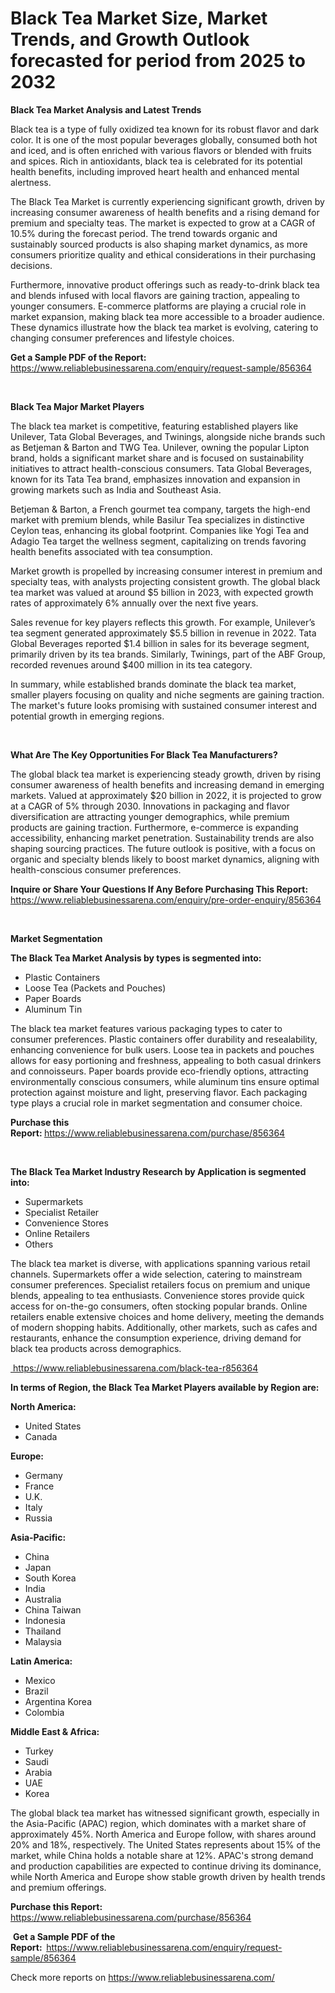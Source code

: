 <p><h1>Black Tea Market Size, Market Trends, and Growth Outlook forecasted for period from 2025 to 2032</h1></p><p><strong>Black Tea Market Analysis and Latest Trends</strong></p>
<p><p>Black tea is a type of fully oxidized tea known for its robust flavor and dark color. It is one of the most popular beverages globally, consumed both hot and iced, and is often enriched with various flavors or blended with fruits and spices. Rich in antioxidants, black tea is celebrated for its potential health benefits, including improved heart health and enhanced mental alertness.</p><p>The Black Tea Market is currently experiencing significant growth, driven by increasing consumer awareness of health benefits and a rising demand for premium and specialty teas. The market is expected to grow at a CAGR of 10.5% during the forecast period. The trend towards organic and sustainably sourced products is also shaping market dynamics, as more consumers prioritize quality and ethical considerations in their purchasing decisions.</p><p>Furthermore, innovative product offerings such as ready-to-drink black tea and blends infused with local flavors are gaining traction, appealing to younger consumers. E-commerce platforms are playing a crucial role in market expansion, making black tea more accessible to a broader audience. These dynamics illustrate how the black tea market is evolving, catering to changing consumer preferences and lifestyle choices.</p></p>
<p><strong>Get a Sample PDF of the Report:&nbsp;</strong> <a href="https://www.reliablebusinessarena.com/enquiry/request-sample/856364?utm_campaign=3010&utm_medium=2&utm_source=Github&utm_content=ia&utm_term=07042025&utm_id=black-tea">https://www.reliablebusinessarena.com/enquiry/request-sample/856364</a></p>
<p>&nbsp;</p>
<p><strong>Black Tea Major Market Players</strong></p>
<p><p>The black tea market is competitive, featuring established players like Unilever, Tata Global Beverages, and Twinings, alongside niche brands such as Betjeman & Barton and TWG Tea. Unilever, owning the popular Lipton brand, holds a significant market share and is focused on sustainability initiatives to attract health-conscious consumers. Tata Global Beverages, known for its Tata Tea brand, emphasizes innovation and expansion in growing markets such as India and Southeast Asia.</p><p>Betjeman & Barton, a French gourmet tea company, targets the high-end market with premium blends, while Basilur Tea specializes in distinctive Ceylon teas, enhancing its global footprint. Companies like Yogi Tea and Adagio Tea target the wellness segment, capitalizing on trends favoring health benefits associated with tea consumption.</p><p>Market growth is propelled by increasing consumer interest in premium and specialty teas, with analysts projecting consistent growth. The global black tea market was valued at around $5 billion in 2023, with expected growth rates of approximately 6% annually over the next five years.</p><p>Sales revenue for key players reflects this growth. For example, Unilever’s tea segment generated approximately $5.5 billion in revenue in 2022. Tata Global Beverages reported $1.4 billion in sales for its beverage segment, primarily driven by its tea brands. Similarly, Twinings, part of the ABF Group, recorded revenues around $400 million in its tea category.</p><p>In summary, while established brands dominate the black tea market, smaller players focusing on quality and niche segments are gaining traction. The market's future looks promising with sustained consumer interest and potential growth in emerging regions.</p></p>
<p>&nbsp;</p>
<p><strong>What Are The Key Opportunities For Black Tea Manufacturers?</strong></p>
<p><p>The global black tea market is experiencing steady growth, driven by rising consumer awareness of health benefits and increasing demand in emerging markets. Valued at approximately $20 billion in 2022, it is projected to grow at a CAGR of 5% through 2030. Innovations in packaging and flavor diversification are attracting younger demographics, while premium products are gaining traction. Furthermore, e-commerce is expanding accessibility, enhancing market penetration. Sustainability trends are also shaping sourcing practices. The future outlook is positive, with a focus on organic and specialty blends likely to boost market dynamics, aligning with health-conscious consumer preferences.</p></p>
<p><strong>Inquire or Share Your Questions If Any Before Purchasing This Report:</strong> <a href="https://www.reliablebusinessarena.com/enquiry/pre-order-enquiry/856364?utm_campaign=3010&utm_medium=2&utm_source=Github&utm_content=ia&utm_term=07042025&utm_id=black-tea">https://www.reliablebusinessarena.com/enquiry/pre-order-enquiry/856364</a></p>
<p>&nbsp;</p>
<p><strong>Market Segmentation</strong></p>
<p><strong>The Black Tea Market Analysis by types is segmented into:</strong></p>
<p><ul><li>Plastic Containers</li><li>Loose Tea (Packets and Pouches)</li><li>Paper Boards</li><li>Aluminum Tin</li></ul></p>
<p><p>The black tea market features various packaging types to cater to consumer preferences. Plastic containers offer durability and resealability, enhancing convenience for bulk users. Loose tea in packets and pouches allows for easy portioning and freshness, appealing to both casual drinkers and connoisseurs. Paper boards provide eco-friendly options, attracting environmentally conscious consumers, while aluminum tins ensure optimal protection against moisture and light, preserving flavor. Each packaging type plays a crucial role in market segmentation and consumer choice.</p></p>
<p><strong>Purchase this Report:&nbsp;</strong><a href="https://www.reliablebusinessarena.com/purchase/856364?utm_campaign=3010&utm_medium=2&utm_source=Github&utm_content=ia&utm_term=07042025&utm_id=black-tea">https://www.reliablebusinessarena.com/purchase/856364</a></p>
<p>&nbsp;</p>
<p><strong>The Black Tea Market Industry Research by Application is segmented into:</strong></p>
<p><ul><li>Supermarkets</li><li>Specialist Retailer</li><li>Convenience Stores</li><li>Online Retailers</li><li>Others</li></ul></p>
<p><p>The black tea market is diverse, with applications spanning various retail channels. Supermarkets offer a wide selection, catering to mainstream consumer preferences. Specialist retailers focus on premium and unique blends, appealing to tea enthusiasts. Convenience stores provide quick access for on-the-go consumers, often stocking popular brands. Online retailers enable extensive choices and home delivery, meeting the demands of modern shopping habits. Additionally, other markets, such as cafes and restaurants, enhance the consumption experience, driving demand for black tea products across demographics.</p></p>
<p><a href="https://www.reliablebusinessarena.com/black-tea-r856364?utm_campaign=3010&utm_medium=2&utm_source=Github&utm_content=ia&utm_term=07042025&utm_id=black-tea">&nbsp;https://www.reliablebusinessarena.com/black-tea-r856364</a></p>
<p><strong>In terms of Region, the Black Tea Market Players available by Region are:</strong></p>
<p>
    <p> <strong> North America: </strong>
        <ul>
            <li>United States</li>
            <li>Canada</li>
        </ul>
        </p> 
    <p> <strong> Europe: </strong>
        <ul>
            <li>Germany</li>
            <li>France</li>
            <li>U.K.</li>
            <li>Italy</li>
            <li>Russia</li>
        </ul>
        </p> 
    <p> <strong> Asia-Pacific: </strong>
        <ul>
            <li>China</li>
            <li>Japan</li>
            <li>South Korea</li>
            <li>India</li>
            <li>Australia</li>
            <li>China Taiwan</li>
            <li>Indonesia</li>
            <li>Thailand</li>
            <li>Malaysia</li>
        </ul>
        </p> 
    <p> <strong> Latin America: </strong>
        <ul>
            <li>Mexico</li>
            <li>Brazil</li>
            <li>Argentina Korea</li>
            <li>Colombia</li>
        </ul>
        </p> 
    <p> <strong> Middle East & Africa: </strong>
        <ul>
            <li>Turkey</li>
            <li>Saudi</li>
            <li>Arabia</li>
            <li>UAE</li>
            <li>Korea</li>
        </ul>
    </p>
    </p>
<p><p>The global black tea market has witnessed significant growth, especially in the Asia-Pacific (APAC) region, which dominates with a market share of approximately 45%. North America and Europe follow, with shares around 20% and 18%, respectively. The United States represents about 15% of the market, while China holds a notable share at 12%. APAC's strong demand and production capabilities are expected to continue driving its dominance, while North America and Europe show stable growth driven by health trends and premium offerings.</p></p>
<p><strong>Purchase this Report: </strong><a href="https://www.reliablebusinessarena.com/purchase/856364?utm_campaign=3010&utm_medium=2&utm_source=Github&utm_content=ia&utm_term=07042025&utm_id=black-tea">https://www.reliablebusinessarena.com/purchase/856364</a></p>
<p>&nbsp;<strong>Get a Sample PDF of the Report:&nbsp;&nbsp;</strong><a href="https://www.reliablebusinessarena.com/enquiry/request-sample/856364?utm_campaign=3010&utm_medium=2&utm_source=Github&utm_content=ia&utm_term=07042025&utm_id=black-tea">https://www.reliablebusinessarena.com/enquiry/request-sample/856364</a></p>
<p><strong></strong></p>
<p>Check more reports on <a href="https://www.reliablebusinessarena.com/?utm_campaign=3010&utm_medium=2&utm_source=Github&utm_content=ia&utm_term=07042025&utm_id=black-tea">https://www.reliablebusinessarena.com/</a></p>
